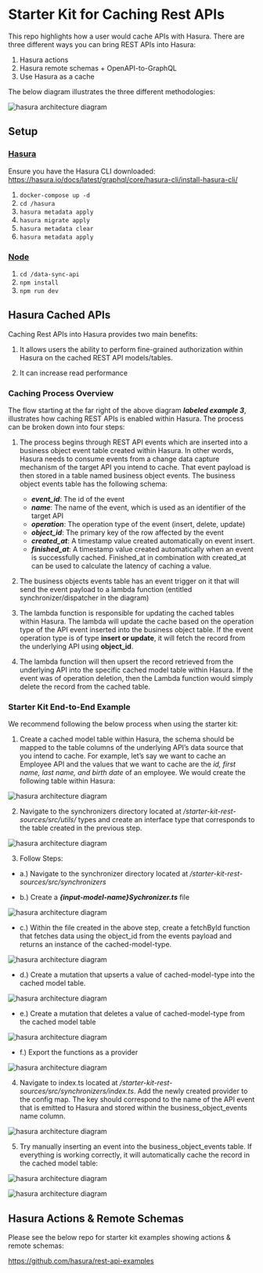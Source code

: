 # Starter Kit for Caching Rest APIs

This repo highlights how a user would cache APIs with Hasura. There are three different ways you can bring REST APIs into Hasura:

1. Hasura actions
2. Hasura remote schemas + OpenAPI-to-GraphQL
3. Use Hasura as a cache

The below diagram illustrates the three different methodologies:

![hasura architecture diagram](./static-images/hasura-rest-diagram.png?raw=true)

## Setup

### <u>Hasura</u>

Ensure you have the Hasura CLI downloaded:
<https://hasura.io/docs/latest/graphql/core/hasura-cli/install-hasura-cli/>

1. `docker-compose up -d`
2. `cd /hasura`
3. `hasura metadata apply`
4. `hasura migrate apply`
5. `hasura metadata clear`
6. `hasura metadata apply`

### <u>Node</u>

1. `cd /data-sync-api`
2. `npm install`
3. `npm run dev`

## Hasura Cached APIs

Caching Rest APIs into Hasura provides two main benefits:

1. It allows users the ability to perform fine-grained authorization within Hasura on the cached REST API models/tables.

2. It can increase read performance

### Caching Process Overview

The flow starting at the far right of the above diagram **_labeled example 3_**, illustrates how caching REST APIs is enabled within Hasura. The process can be broken down into four steps:

1.  The process begins through REST API events which are inserted into a business object event table created within Hasura. In other words, Hasura needs to consume events from a change data capture mechanism of the target API you intend to cache. That event payload is then stored in a table named business object events. The business object events table has the following schema:

    - **_event_id_**: The id of the event
    - **_name_**: The name of the event, which is used as an identifier of the target API
    - **_operation_**: The operation type of the event (insert, delete, update)
    - **_object_id_**: The primary key of the row affected by the event
    - **_created_at_**: A timestamp value created automatically on event insert.
    - **_finished_at_**: A timestamp value created automatically when an event is successfully cached. Finished_at in combination with created_at can be used to calculate the latency of caching a value.

2.  The business objects events table has an event trigger on it that will send the event payload to a lambda function (entitled synchronizer/dispatcher in the diagram)

3.  The lambda function is responsible for updating the cached tables within Hasura. The lambda will update the cache based on the operation type of the API event inserted into the business object table. If the event operation type is of type **insert or update**, it will fetch the record from the underlying API using **object_id**.

4.  The lambda function will then upsert the record retrieved from the underlying API into the specific cached model table within Hasura. If the event was of operation deletion, then the Lambda function would simply delete the record from the cached table.

### Starter Kit End-to-End Example

We recommend following the below process when using the starter kit:

1. Create a cached model table within Hasura, the schema should be mapped to the table columns of the underlying API’s data source that you intend to cache. For example, let’s say we want to cache an Employee API and the values that we want to cache are the _id, first name, last name, and birth date_ of an employee. We would create the following table within Hasura:

![hasura architecture diagram](./static-images/End-to-End-Step-1.png?raw=true)

2. Navigate to the synchronizers directory located at _/starter-kit-rest-sources/src/utils/_ types and create an interface type that corresponds to the table created in the previous step.

![hasura architecture diagram](./static-images/End-to-End-Step-2.png?raw=true)

3. Follow Steps:

- a.) Navigate to the synchronizer directory located at _/starter-kit-rest-sources/src/synchronizers_

- b.) Create a **_{input-model-name}Sychronizer.ts_** file

![hasura architecture diagram](./static-images/End-to-End-Step-3b.png?raw=true)

- c.) Within the file created in the above step, create a fetchById function that fetches data using the object_id from the events payload and returns an instance of the cached-model-type.

![hasura architecture diagram](./static-images/End-to-End-Step-3c.png?raw=true)

- d.) Create a mutation that upserts a value of cached-model-type into the cached model table.

![hasura architecture diagram](./static-images/End-to-End-Step-3d.png?raw=true)

- e.) Create a mutation that deletes a value of cached-model-type from the cached model table

![hasura architecture diagram](./static-images/End-to-End-Step-3e.png?raw=true)

- f.) Export the functions as a provider

![hasura architecture diagram](./static-images/End-to-End-Step-3f.png?raw=true)

4. Navigate to index.ts located at _/starter-kit-rest-sources/src/synchronizers/index.ts_. Add the newly created provider to the config map. The key should correspond to the name of the API event that is emitted to Hasura and stored within the business_object_events name column.

![hasura architecture diagram](./static-images/End-to-End-Step-4.png?raw=true)

5. Try manually inserting an event into the business_object_events table. If everything is working correctly, it will automatically cache the record in the cached model table:

![hasura architecture diagram](./static-images/End-to-End-Step-5a.png?raw=true)

![hasura architecture diagram](./static-images/End-to-End-Step-5b.png?raw=true)

## Hasura Actions & Remote Schemas

Please see the below repo for starter kit examples showing actions & remote schemas:

<https://github.com/hasura/rest-api-examples>
